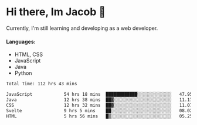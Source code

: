 # Hi there, Im Jacob 👋
Currently, I'm still learning and developing as a web developer.

#### Languages:
- HTML, CSS
- JavaScript
- Java
- Python

<!--START_SECTION:waka-->

```txt
Total Time: 112 hrs 43 mins

JavaScript            54 hrs 18 mins  ████████████░░░░░░░░░░░░░   47.95 %
Java                  12 hrs 38 mins  ██▓░░░░░░░░░░░░░░░░░░░░░░   11.17 %
CSS                   12 hrs 32 mins  ██▓░░░░░░░░░░░░░░░░░░░░░░   11.07 %
Svelte                9 hrs 5 mins    ██░░░░░░░░░░░░░░░░░░░░░░░   08.02 %
HTML                  5 hrs 56 mins   █▒░░░░░░░░░░░░░░░░░░░░░░░   05.25 %
```

<!--END_SECTION:waka-->
